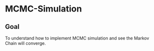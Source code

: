 # MCMC-Simulation

## Goal
To understand how to implement MCMC simulation and see the Markov Chain will converge.
